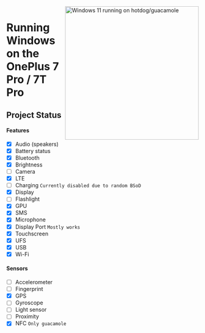 <img align="right" src="https://github.com/n00b69/woa-op7/blob/main/op7.png" width="350" alt="Windows 11 running on hotdog/guacamole">

# Running Windows on the OnePlus 7 Pro / 7T Pro

## Project Status

#### Features
- [X] Audio (speakers)
- [X] Battery status
- [x] Bluetooth
- [x] Brightness 
- [ ] Camera
- [x] LTE
- [ ] Charging ```Currently disabled due to random BSoD```
- [x] Display
- [ ] Flashlight
- [x] GPU
- [x] SMS
- [x] Microphone
- [x] Display Port ```Mostly works```
- [x] Touchscreen 
- [x] UFS
- [x] USB
- [x] Wi-Fi

#### Sensors
- [ ] Accelerometer
- [ ] Fingerprint
- [X] GPS
- [ ] Gyroscope
- [ ] Light sensor
- [ ] Proximity
- [X] NFC ```Only guacamole```
